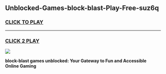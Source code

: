 
## Unblocked-Games-block-blast-Play-Free-suz6q
<h3>
<a href="https://premium76.site?title=block-blast&ref=15A">CLICK TO PLAY</a></h3>
<hr>

<h3>
<a href="https://premium76.site?title=block-blast&ref=15A">CLICK 2 PLAY</a>
  
</h3>

<a href="https://premium76.site?title=block-blast&ref=15A"><img src="https://clearcache.store/games.png"></a>


**block-blast games unblocked: Your Gateway to Fun and Accessible Online Gaming**
